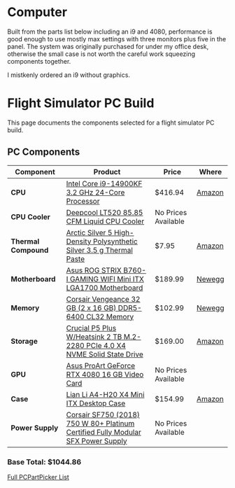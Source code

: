 # Computer

Built from the parts list below including an i9 and 4080, performance is good enough to use mostly max settings with three monitors plus five in the panel.  The system was originally purchased for under my office desk, otherwise the small case is not worth the careful work squeezing components together.

I mistkenly ordered an i9 without graphics.

# Flight Simulator PC Build

This page documents the components selected for a flight simulator PC build.

## PC Components

| Component          | Product | Price | Where |
|-------------------|---------|-------|-------|
| **CPU** | [Intel Core i9-14900KF 3.2 GHz 24-Core Processor](https://pcpartpicker.com/product/MJRFf7/intel-core-i9-14900kf-32-ghz-24-core-processor) | $416.94 | [Amazon](https://www.amazon.com) |
| **CPU Cooler** | [Deepcool LT520 85.85 CFM Liquid CPU Cooler](https://pcpartpicker.com/product/dqXJ7P/deepcool-lt520-8585-cfm-liquid-cpu-cooler) | No Prices Available | |
| **Thermal Compound** | [Arctic Silver 5 High-Density Polysynthetic Silver 3.5 g Thermal Paste](https://pcpartpicker.com/product/gJmFf7/arctic-silver-5-high-density-polysynthetic-silver-35-g-thermal-paste) | $7.95 | [Amazon](https://www.amazon.com) |
| **Motherboard** | [Asus ROG STRIX B760-I GAMING WIFI Mini ITX LGA1700 Motherboard](https://pcpartpicker.com/product/vVy2FT/asus-rog-strix-b760-i-gaming-wifi-mini-itx-lga1700-motherboard) | $189.99 | [Newegg](https://www.newegg.com) |
| **Memory** | [Corsair Vengeance 32 GB (2 x 16 GB) DDR5-6400 CL32 Memory](https://pcpartpicker.com/product/XqgFf7/corsair-vengeance-32-gb-2-x-16-gb-ddr5-6400-cl32-memory) | $102.99 | [Newegg](https://www.newegg.com) |
| **Storage** | [Crucial P5 Plus W/Heatsink 2 TB M.2-2280 PCIe 4.0 X4 NVME Solid State Drive](https://pcpartpicker.com/product/xFmmP6/crucial-p5-plus-wheatsink-2-tb-m2-2280-pcie-40-x4-nvme-solid-state-drive) | $169.00 | [Amazon](https://www.amazon.com) |
| **GPU** | [Asus ProArt GeForce RTX 4080 16 GB Video Card](https://pcpartpicker.com/product/ff66Mp/asus-proart-geforce-rtx-4080-16-gb-video-card) | No Prices Available | |
| **Case** | [Lian Li A4-H20 X4 Mini ITX Desktop Case](https://pcpartpicker.com/product/ff66Mp/lian-li-a4-h20-x4-mini-itx-desktop-case) | $154.99 | [Amazon](https://www.amazon.com) |
| **Power Supply** | [Corsair SF750 (2018) 750 W 80+ Platinum Certified Fully Modular SFX Power Supply](https://pcpartpicker.com/product/ff66Mp/corsair-sf750-2018-750-w-80-platinum-certified-fully-modular-sfx-power-supply) | No Prices Available | |

### Base Total: **$1044.86**

[Full PCPartPicker List](https://pcpartpicker.com/list/qsLdJy)
